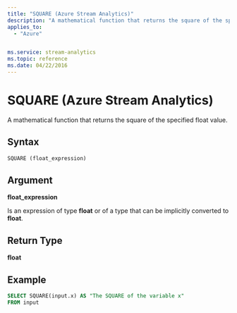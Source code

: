 ```yaml
---
title: "SQUARE (Azure Stream Analytics)"
description: "A mathematical function that returns the square of the specified float value. "
applies_to: 
  - "Azure"


ms.service: stream-analytics
ms.topic: reference
ms.date: 04/22/2016
---
```


# SQUARE (Azure Stream Analytics)
  A mathematical function that returns the square of the specified float value.  
  
 ## Syntax  
  
```SQL   
SQUARE (float_expression)  
```  
  
## Argument  
 **float_expression**  
  
 Is an expression of type **float** or of a type that can be implicitly converted to **float**.  
  
## Return Type  
 **float**  
  
## Example  
  
```SQL  
SELECT SQUARE(input.x) AS "The SQUARE of the variable x"  
FROM input  
```  
  
  
